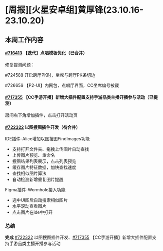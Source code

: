 # [周报][火星安卓组]黄厚锋(23.10.16-23.10.20)

## 本周工作内容

#### [#716413](https://icc.pm.netease.com/v6/issues/716413) 【迭代】点唱模板优化（已合并）

修复提测问题：

#724588 开启跨厅PK时，坐席与跨厅PK条切边

#726656 【P2-UI】内网包，点唱厅界面，CC坐席编号被截

#### [#717355](https://icc.pm.netease.com/v6/issues/717355) 【CC手游开播】新增大插件配置支持手游品类主播开播参与活动（已提测）

房间右下角增加插件，点击打开活动页

#### [#722322](https://icc.pm.netease.com/v6/issues/722322) 以图搜图插件开发（待合并）

IDE插件-Alice增加以图搜图FindImages功能

- 支持打开文件夹、拖拽上传图片自动查找
- 上传图片预览、重命名
- 搜图结果列表展示，点击列表预览
- 缓存图片特征数据，加快查找速度
- 查找相似图片算法
- 自动检测新增重复图片提醒

Figma插件-Wormhole接入功能

- 选中UI图后自动搜索相似图片
- 水平滚动查看图片
- 点击图片在ide中打开

### 总结

**完成** [#722322](https://icc.pm.netease.com/v6/issues/722322) 以图搜图插件开发、[#717355](https://icc.pm.netease.com/v6/issues/717355) 【CC手游开播】新增大插件配置支持手游品类主播开播参与活动

